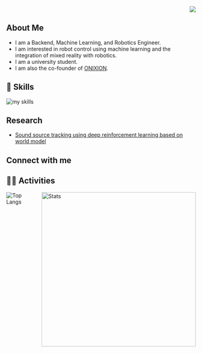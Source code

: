 <!-- 1. GitHub usernameを変更 -->
<div align="right">
  <img src="https://komarev.com/ghpvc/?username=Azuma413" />
</div>

<!-- 2. プロフィールや連絡先を変更 -->
## About Me
- I am a Backend, Machine Learning, and Robotics Engineer.
- I am interested in robot control using machine learning and the integration of mixed reality with robotics.
- I am a university student.
- I am also the co-founder of [ONIXION](https://onixion.com/).

<!-- アイコンの選択肢一覧：https://arc.net/l/quote/zizyykfh -->
## 🌱 Skills
<img alt="my skills" src="https://skillicons.dev/icons?theme=dark&perline=7&i=ae,blender,c,cs,cpp,docker,gcp,git,latex,linux,py,pytorch,raspberrypi,ros,ubuntu,unity,unreal" />
<br>

## Research
- [Sound source tracking using deep reinforcement learning based on world model](https://doi.org/10.11517/jsaisigtwo.2024.Challenge-066_07)

## Connect with me

<!-- 4. GitHub usernameを変更, 2箇所 -->
## 🏃‍♀️ Activities
<div style="display: flex; gap: 10px;">
  <img src="https://github-readme-stats.vercel.app/api/top-langs?username=Azuma413&show_icons=true&locale=en&layout=compact&theme=chartreuse-dark" alt="Top Langs" />
  <img src="https://github-readme-stats.vercel.app/api?username=Azuma413&show_icons=true&locale=en&theme=chartreuse-dark" alt="Stats" width="410" />
</div>
